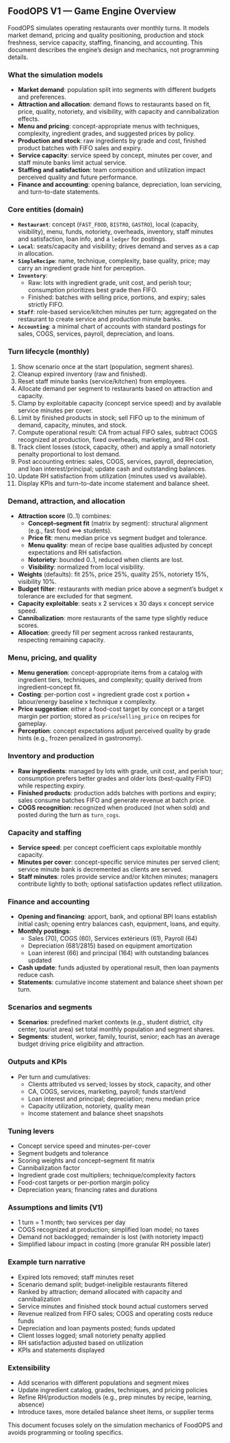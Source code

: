 ## FoodOPS V1 — Game Engine Overview

FoodOPS simulates operating restaurants over monthly turns. It models market demand, pricing and quality positioning, production and stock freshness, service capacity, staffing, financing, and accounting. This document describes the engine’s design and mechanics, not programming details.

### What the simulation models
- **Market demand**: population split into segments with different budgets and preferences.
- **Attraction and allocation**: demand flows to restaurants based on fit, price, quality, notoriety, and visibility, with capacity and cannibalization effects.
- **Menu and pricing**: concept-appropriate menus with techniques, complexity, ingredient grades, and suggested prices by policy.
- **Production and stock**: raw ingredients by grade and cost, finished product batches with FIFO sales and expiry.
- **Service capacity**: service speed by concept, minutes per cover, and staff minute banks limit actual service.
- **Staffing and satisfaction**: team composition and utilization impact perceived quality and future performance.
- **Finance and accounting**: opening balance, depreciation, loan servicing, and turn-to-date statements.

### Core entities (domain)
- **`Restaurant`**: concept (`FAST_FOOD`, `BISTRO`, `GASTRO`), local (capacity, visibility), menu, funds, notoriety, overheads, inventory, staff minutes and satisfaction, loan info, and a `ledger` for postings.
- **`Local`**: seats/capacity and visibility; drives demand and serves as a cap in allocation.
- **`SimpleRecipe`**: name, technique, complexity, base quality, price; may carry an ingredient grade hint for perception.
- **`Inventory`**:
  - Raw: lots with ingredient grade, unit cost, and perish tour; consumption prioritizes best grade then FIFO.
  - Finished: batches with selling price, portions, and expiry; sales strictly FIFO.
- **`Staff`**: role-based service/kitchen minutes per turn; aggregated on the restaurant to create service and production minute banks.
- **`Accounting`**: a minimal chart of accounts with standard postings for sales, COGS, services, payroll, depreciation, and loans.

### Turn lifecycle (monthly)
1. Show scenario once at the start (population, segment shares).
2. Cleanup expired inventory (raw and finished).
3. Reset staff minute banks (service/kitchen) from employees.
4. Allocate demand per segment to restaurants based on attraction and capacity.
5. Clamp by exploitable capacity (concept service speed) and by available service minutes per cover.
6. Limit by finished products in stock; sell FIFO up to the minimum of demand, capacity, minutes, and stock.
7. Compute operational result: CA from actual FIFO sales, subtract COGS recognized at production, fixed overheads, marketing, and RH cost.
8. Track client losses (stock, capacity, other) and apply a small notoriety penalty proportional to lost demand.
9. Post accounting entries: sales, COGS, services, payroll, depreciation, and loan interest/principal; update cash and outstanding balances.
10. Update RH satisfaction from utilization (minutes used vs available).
11. Display KPIs and turn-to-date income statement and balance sheet.

### Demand, attraction, and allocation
- **Attraction score** (0..1) combines:
  - **Concept–segment fit** (matrix by segment): structural alignment (e.g., fast food <==> students).
  - **Price fit**: menu median price vs segment budget and tolerance.
  - **Menu quality**: mean of recipe base qualities adjusted by concept expectations and RH satisfaction.
  - **Notoriety**: bounded 0..1, reduced when clients are lost.
  - **Visibility**: normalized from local visibility.
- **Weights** (defaults): fit 25%, price 25%, quality 25%, notoriety 15%, visibility 10%.
- **Budget filter**: restaurants with median price above a segment’s budget x tolerance are excluded for that segment.
- **Capacity exploitable**: seats x 2 services x 30 days x concept service speed.
- **Cannibalization**: more restaurants of the same type slightly reduce scores.
- **Allocation**: greedy fill per segment across ranked restaurants, respecting remaining capacity.

### Menu, pricing, and quality
- **Menu generation**: concept-appropriate items from a catalog with ingredient tiers, techniques, and complexity; quality derived from ingredient–concept fit.
- **Costing**: per-portion cost = ingredient grade cost x portion + labour/energy baseline x technique x complexity.
- **Price suggestion**: either a food-cost target by concept or a target margin per portion; stored as `price`/`selling_price` on recipes for gameplay.
- **Perception**: concept expectations adjust perceived quality by grade hints (e.g., frozen penalized in gastronomy).

### Inventory and production
- **Raw ingredients**: managed by lots with grade, unit cost, and perish tour; consumption prefers better grades and older lots (best-quality FIFO) while respecting expiry.
- **Finished products**: production adds batches with portions and expiry; sales consume batches FIFO and generate revenue at batch price.
- **COGS recognition**: recognized when produced (not when sold) and posted during the turn as `turn_cogs`.

### Capacity and staffing
- **Service speed**: per concept coefficient caps exploitable monthly capacity.
- **Minutes per cover**: concept-specific service minutes per served client; service minute bank is decremented as clients are served.
- **Staff minutes**: roles provide service and/or kitchen minutes; managers contribute lightly to both; optional satisfaction updates reflect utilization.

### Finance and accounting
- **Opening and financing**: apport, bank, and optional BPI loans establish initial cash; opening entry balances cash, equipment, loans, and equity.
- **Monthly postings**:
  - Sales (70), COGS (60), Services extérieurs (61), Payroll (64)
  - Depreciation (681/2815) based on equipment amortization
  - Loan interest (66) and principal (164) with outstanding balances updated
- **Cash update**: funds adjusted by operational result, then loan payments reduce cash.
- **Statements**: cumulative income statement and balance sheet shown per turn.

### Scenarios and segments
- **Scenarios**: predefined market contexts (e.g., student district, city center, tourist area) set total monthly population and segment shares.
- **Segments**: student, worker, family, tourist, senior; each has an average budget driving price eligibility and attraction.

### Outputs and KPIs
- Per turn and cumulatives:
  - Clients attributed vs served; losses by stock, capacity, and other
  - CA, COGS, services, marketing, payroll; funds start/end
  - Loan interest and principal; depreciation; menu median price
  - Capacity utilization, notoriety, quality mean
  - Income statement and balance sheet snapshots

### Tuning levers
- Concept service speed and minutes-per-cover
- Segment budgets and tolerance
- Scoring weights and concept–segment fit matrix
- Cannibalization factor
- Ingredient grade cost multipliers; technique/complexity factors
- Food-cost targets or per-portion margin policy
- Depreciation years; financing rates and durations

### Assumptions and limits (V1)
- 1 turn = 1 month; two services per day
- COGS recognized at production; simplified loan model; no taxes
- Demand not backlogged; remainder is lost (with notoriety impact)
- Simplified labour impact in costing (more granular RH possible later)

### Example turn narrative
- Expired lots removed; staff minutes reset
- Scenario demand split; budget-ineligible restaurants filtered
- Ranked by attraction; demand allocated with capacity and cannibalization
- Service minutes and finished stock bound actual customers served
- Revenue realized from FIFO sales; COGS and operating costs reduce funds
- Depreciation and loan payments posted; funds updated
- Client losses logged; small notoriety penalty applied
- RH satisfaction adjusted based on utilization
- KPIs and statements displayed

### Extensibility
- Add scenarios with different populations and segment mixes
- Update ingredient catalog, grades, techniques, and pricing policies
- Refine RH/production models (e.g., prep minutes by recipe, learning, absence)
- Introduce taxes, more detailed balance sheet items, or supplier terms

This document focuses solely on the simulation mechanics of FoodOPS and avoids programming or tooling specifics.